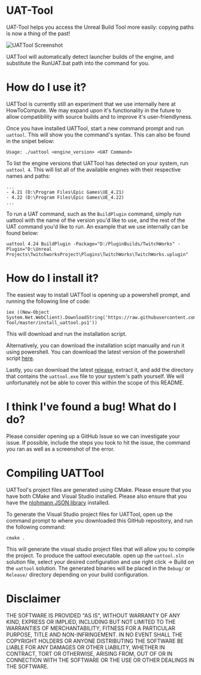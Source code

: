 # UAT-Tool
UAT-Tool helps you access the Unreal Build Tool more easily: copying paths is now a thing of the past!

![UATTool Screenshot](https://i.imgur.com/96xHZ07.png)

UATTool will automatically detect launcher builds of the engine, and substitute the RunUAT.bat path into the command for you.


# How do I use it?
UATTool is currently still an experiment that we use internally here at HowToCompute. We may expand upon it's functionality in the future to allow compatibility with source builds and to improve it's user-friendlyness.

Once you have installed UATTool, start a new command prompt and run ```uattool```. This will show you the command's syntax. This can also be found in the snipet below:
```
Usage: ./uattool <engine_version> <UAT Command>
```

To list the engine versions that UATTool has detected on your system, run ```uattool 4```. This will list all of the available engines with their respective names and paths:
```
...
- 4.21 (D:\Program Files\Epic Games\UE_4.21)
- 4.22 (D:\Program Files\Epic Games\UE_4.22)
...
```

To run a UAT command, such as the `BuildPlugin` command, simply run uattool with the name of the version you'd like to use, and the rest of the UAT command you'd like to run. An example that we use internally can be found below:
```
uattool 4.24 BuildPlugin -Package="D:/PluginBuilds/TwitchWorks" -Plugin="D:\Unreal Projects\TwitchworksProject\Plugins\TwitchWorks\TwitchWorks.uplugin" 
```

# How do I install it?
The easiest way to install UATTool is opening up a powershell prompt, and running the following line of code:
```
iex ((New-Object System.Net.WebClient).DownloadString('https://raw.githubusercontent.com/How2Compute/UAT-Tool/master/install_uattool.ps1'))
```
This will download and run the installation script.

Alternatively, you can download the installation scipt manually and run it using powershell. You can download the latest version of the powershell script [here](https://raw.githubusercontent.com/How2Compute/UAT-Tool/master/install_uattool.ps1).

Lastly, you can download the latest [release](https://github.com/How2Compute/UAT-Tool/releases), extract it, and add the directory that contains the `uattool.exe` file to your system's path yourself. We will unfortunately not be able to cover this within the scope of this README. 

# I think I've found a bug! What do I do?
Please consider opening up a GitHub Issue so we can investigate your issue. If possible, include the steps you took to hit the issue, the command you ran as well as a screenshot of the error.

# Compiling UATTool
UATTool's project files are generated using CMake. Please ensure that you have both CMake and Visual Studio installed. Please also ensure that you have the [nlohmann JSON library](https://github.com/nlohmann/json) installed.

To generate the Visual Studio project files for UATTool, open up the command prompt to where you downloaded this GitHub repository, and run the following command:
```
cmake .
```
This will generate the visual studio project files that will allow you to compile the project. To produce the uattool executable. open up the `uattool.sln` solution file, select your desired configuration and use right click -> Build on the `uattool` solution. The generated binaries will be placed in the `Debug/` or `Release/` directory depending on your build configuration. 

# Disclaimer
THE SOFTWARE IS PROVIDED "AS IS", WITHOUT WARRANTY OF ANY KIND, EXPRESS OR IMPLIED, INCLUDING BUT NOT LIMITED TO THE WARRANTIES OF MERCHANTABILITY, FITNESS FOR A PARTICULAR PURPOSE, TITLE AND NON-INFRINGEMENT. IN NO EVENT SHALL THE COPYRIGHT HOLDERS OR ANYONE DISTRIBUTING THE SOFTWARE BE LIABLE FOR ANY DAMAGES OR OTHER LIABILITY, WHETHER IN CONTRACT, TORT OR OTHERWISE, ARISING FROM, OUT OF OR IN CONNECTION WITH THE SOFTWARE OR THE USE OR OTHER DEALINGS IN THE SOFTWARE.
